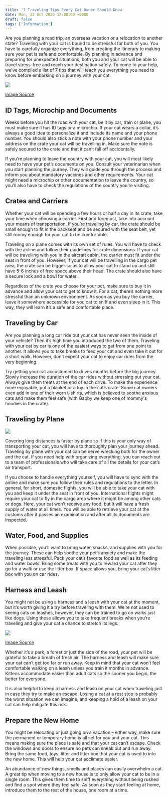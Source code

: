 ```yaml
---
title: '7 Traveling Tips Every Cat Owner Should Know'
date: Mon, 12 Oct 2020 12:00:00 +0000
draft: false
tags: ['Information']
---
```


Are you planning a road trip, an overseas vacation or a relocation to another state? Traveling with your cat is bound to be stressful for both of you. You have to carefully organize everything, from creating the itinerary to making sure your pet is safe and comfortable. By planning in advance and preparing for unexpected situations, both you and your cat will be able to travel stress-free and reach your destination safely. To come to your help, we’ve compiled a list of 7 tips that will teach you everything you need to know before embarking on a journey with your cat.

![](-1-1024x682.jpg)

[Image Source](https://pixabay.com/en/cat-small-young-cute-sweet-pet-2486442/)

ID Tags, Microchip and Documents
--------------------------------

Weeks before you hit the road with your cat, be it by car, train or plane, you must make sure it has ID tags or a microchip. If your cat wears a collar, it’s always a good idea to personalize it and include its name and your phone number. You should also stick a note with your phone number and your address on the crate your cat will be travelling in. Make sure the note is safely secured to the crate and that it can’t fall off accidentally.

If you’re planning to leave the country with your cat, you will most likely need to have your pet’s documents on you. Consult your veterinarian when you start planning the journey. They will guide you through the process and inform you about mandatory vaccines and other requirements. Your cat might need a microchip or other documentation to leave the country, so you’ll also have to check the regulations of the country you’re visiting.

Crates and Carriers
-------------------

Whether your cat will be spending a few hours or half a day in its crate, take your time when choosing a carrier. First and foremost, take into account your means of transportation. If you’re traveling by car, the crate should be small enough to fit in the backseat and be secured with the seat belt, yet still roomy enough for your cat to be comfortable.

Traveling on a plane comes with its own set of rules. You will have to check with the airline and follow their guidelines for crate dimensions. If your cat will be travelling with you in the aircraft cabin, the carrier must fit under the seat in front of you. However, if your cat will be travelling in the cargo pet area, the crate can be bigger so as to allow your cat to stand up and still have 5-6 inches of free space above their head. The crate should also have a secure lock and a bowl for water.

Regardless of the crate you choose for your pet, make sure to buy it in advance and allow your cat to get to know it. For a cat, there’s nothing more stressful than an unknown environment. As soon as you buy the carrier, leave it somewhere accessible for you cat to sniff and even sleep in it. This way, they will learn it’s a safe and comfortable place.

Traveling by Car
----------------

Are you planning a long car ride but your cat has never seen the inside of your vehicle? Then it’s high time you introduced the two of them. Traveling with your cat by car is one of the easiest ways to get from one point to another. It allows you to take breaks to feed your cat and even take it out for a short walk. However, don’t expect your cat to enjoy car rides from the very beginning.

Try getting your cat accustomed to drives months before the big journey. Slowly increase the duration of the car rides without stressing out your cat. Always give them treats at the end of each drive. To make the experience more enjoyable, put a blanket or a toy in the cat’s crate. Some cat owners even add in one of their worn t-shirts, which is believed to soothe anxious cats and make them feel safe (with Gabby we keep one of mommy's hoodies in the crate).

Traveling by Plane
------------------

![](gabby-in-her-crate-e1506864354892-1-225x300.jpg)

Covering long distances is faster by plane so if this is your only way of transporting your cat, you will have to thoroughly plan your journey ahead. Traveling by plane with your cat can be nerve wrecking both for the owner and the cat. If you need help with organizing everything, you can reach out to a team of professionals who will take care of all the details for your cat’s air transport.

If you choose to handle everything yourself, you will have to sync with the airline and make sure you follow their rules and regulations to the letter. In general, for short, domestic flights, you will be able to take your cat with you and keep it under the seat in front of you. International flights might require your cat to fly in the cargo area where it might be among other cats or dogs. Here, your cat won’t receive any food, but it will have a fresh supply of water at all times. You will be able to retrieve your cat at the customs after it passes an examination and after all its documents are inspected.

Water, Food, and Supplies
-------------------------

When possible, you’ll want to bring water, snacks, and supplies with you for the journey. These can help soothe your pet’s anxiety and make the traveling less stressful. Pack your cat’s favorite food as well as its feeding and water bowls. Bring some treats with you to reward your cat after they go for a walk or use the litter box. If space allows you, bring your cat’s litter box with you on car rides.

Harness and Leash
-----------------

You might not be using a harness and a leash with your cat at the moment, but it’s worth giving it a try before traveling with them. We’re not used to seeing cats on leashes, however, they can be trained to go on walks just like dogs. Using these allows you to take frequent breaks when you’re traveling and give your cat a chance to stretch its legs.

![](-1-1024x682.jpg)

[Image Source](https://pixabay.com/en/kitten-cat-cat-eyes-animal-2609312/)

Whether it’s a park, a forest or just the side of the road, your pet will be grateful to take a breath of fresh air. The harness and leash will make sure your cat can’t get too far or run away. Keep in mind that your cat won’t feel comfortable walking on a leash unless you train it months in advance. Kittens accommodate easier than adult cats so the sooner you begin, the better for everyone.

It is also helpful to keep a harness and leash on your cat when traveling just in case they try to make an escape. Losing a cat at a rest stop is probably the worst situation we can imagine, and keeping a hold of a leash on your cat can help mitigate this risk.

Prepare the New Home
--------------------

You might be relocating or just going on a vacation – either way, make sure the permanent or temporary home is all set for you and your cat. This means making sure the place is safe and that your cat can’t escape. Check the windows and doors to ensure no pets can sneak out and run away. Bring the same food, toys, litter and litter box that your cat is used to into the new home. This will help your cat acclimate easier.

An abundance of new things, smells and places can easily overwhelm a cat. A great tip when moving to a new house is to only allow your cat to be in a single room. This gives them time to sniff everything without being rushed and find a spot where they feel safe. As soon as they start feeling at home, introduce them to the rest of the house, one room at a time.